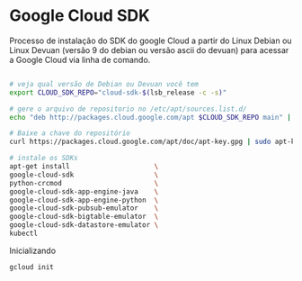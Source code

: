 # Google Cloud SDK

Processo de instalação do SDK do google Cloud a partir do Linux Debian ou Linux Devuan (versão 9 do debian ou versão ascii do devuan) para acessar a Google Cloud via linha de comando.

```bash

# veja qual versão de Debian ou Devuan você tem
export CLOUD_SDK_REPO="cloud-sdk-$(lsb_release -c -s)"

# gere o arquivo de repositorio no /etc/apt/sources.list.d/
echo "deb http://packages.cloud.google.com/apt $CLOUD_SDK_REPO main" | sudo tee -a /etc/apt/sources.list.d/google-cloud-sdk.list

# Baixe a chave do repositório
curl https://packages.cloud.google.com/apt/doc/apt-key.gpg | sudo apt-key add -

# instale os SDKs
apt-get install                     \
google-cloud-sdk                    \
python-crcmod                       \
google-cloud-sdk-app-engine-java    \
google-cloud-sdk-app-engine-python  \
google-cloud-sdk-pubsub-emulator    \
google-cloud-sdk-bigtable-emulator  \
google-cloud-sdk-datastore-emulator \
kubectl
```

Inicializando
```bash
gcloud init
```
